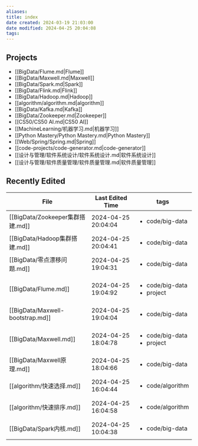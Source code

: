 ```yaml
---
aliases: 
title: index
date created: 2024-03-19 21:03:00
date modified: 2024-04-25 20:04:08
tags: 
---
```

## Projects
- [[BigData/Flume.md|Flume]]
- [[BigData/Maxwell.md|Maxwell]]
- [[BigData/Spark.md|Spark]]
- [[BigData/Flink.md|Flink]]
- [[BigData/Hadoop.md|Hadoop]]
- [[algorithm/algorithm.md|algorithm]]
- [[BigData/Kafka.md|Kafka]]
- [[BigData/Zookeeper.md|Zookeeper]]
- [[CS50/CS50 AI.md|CS50 AI]]
- [[MachineLearning/机器学习.md|机器学习]]
- [[Python Mastery/Python Mastery.md|Python Mastery]]
- [[Web/Spring/Spring.md|Spring]]
- [[code-projects/code-generator.md|code-generator]]
- [[设计与管理/软件系统设计/软件系统设计.md|软件系统设计]]
- [[设计与管理/软件质量管理/软件质量管理.md|软件质量管理]]
## Recently Edited
| File                             | Last Edited Time    | tags                                            |
| -------------------------------- | ------------------- | ----------------------------------------------- |
| [[BigData/Zookeeper集群搭建.md]]     | 2024-04-25 20:04:04 | <ul><li>code/big-data</li></ul>                 |
| [[BigData/Hadoop集群搭建.md]]        | 2024-04-25 20:04:41 | <ul><li>code/big-data</li></ul>                 |
| [[BigData/零点漂移问题.md]]            | 2024-04-25 19:04:31 | <ul><li>code/big-data</li></ul>                 |
| [[BigData/Flume.md]]             | 2024-04-25 19:04:92 | <ul><li>code/big-data</li><li>project</li></ul> |
| [[BigData/Maxwell-bootstrap.md]] | 2024-04-25 19:04:04 | <ul><li>code/big-data</li></ul>                 |
| [[BigData/Maxwell.md]]           | 2024-04-25 18:04:78 | <ul><li>code/big-data</li><li>project</li></ul> |
| [[BigData/Maxwell原理.md]]         | 2024-04-25 18:04:66 | <ul><li>code/big-data</li></ul>                 |
| [[algorithm/快速选择.md]]            | 2024-04-25 16:04:44 | <ul><li>code/algorithm</li></ul>                |
| [[algorithm/快速排序.md]]            | 2024-04-25 16:04:58 | <ul><li>code/algorithm</li></ul>                |
| [[BigData/Spark内核.md]]           | 2024-04-25 10:04:38 | <ul><li>code/big-data</li></ul>                 |
